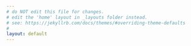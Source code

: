 ```yaml
---
# do NOT edit this file for changes.
# edit the 'home' layout in _layouts folder instead.
# see: https://jekyllrb.com/docs/themes/#overriding-theme-defaults
#
layout: default
---
```

